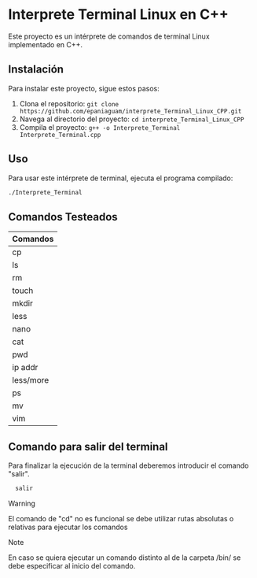 # Interprete Terminal Linux en C++

Este proyecto es un intérprete de comandos de terminal Linux implementado en C++.

## Instalación

Para instalar este proyecto, sigue estos pasos:

1. Clona el repositorio: `git clone https://github.com/epaniaguam/interprete_Terminal_Linux_CPP.git`
2. Navega al directorio del proyecto: `cd interprete_Terminal_Linux_CPP`
3. Compila el proyecto: `g++ -o Interprete_Terminal Interprete_Terminal.cpp`

## Uso

Para usar este intérprete de terminal, ejecuta el programa compilado:

```bash
./Interprete_Terminal
```
## Comandos Testeados

| Comandos  |
|-----------|
| cp        |
| ls        |
| rm        |
| touch     |
| mkdir     |
| less      |
| nano      |
| cat       |
| pwd       |
| ip addr   |
| less/more |
| ps        |
| mv        |
| vim       |

## Comando para salir del terminal
Para finalizar la ejecución de la terminal deberemos introducir el comando "salir".
```bash
  salir
```
> [!WARNING]
> El comando de "cd" no es funcional se debe utilizar rutas absolutas o relativas para ejecutar los comandos

> [!NOTE]
> En caso se quiera ejecutar un comando distinto al de la carpeta /bin/ se debe especificar al inicio del comando.


